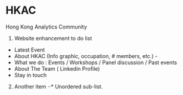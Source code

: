 # HKAC
Hong Kong Analytics Community
 

1. Website enhancement to do list
 * Latest Event 
 * About HKAC (Info graphic, occupation, # members, etc.) - 
 * What we do : Events / Workshops / Panel discussion / Past events
 * About The Team ( Linkedin Profile)
 * Stay in touch

2. Another item
⋅⋅* Unordered sub-list. 
